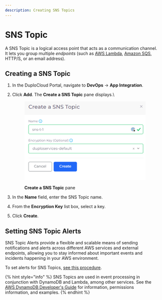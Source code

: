 ```yaml
---
description: Creating SNS Topics
---
```


# SNS Topic

A SNS Topic is a logical access point that acts as a communication channel. It lets you group multiple _endpoints_ (such as [AWS Lambda](lambda/), [Amazon SQS](sqs-queue.md), HTTP/S, or an email address).

## Creating a SNS Topic

1. In the DuploCloud Portal, navigate to **DevOps** -> **App Integration**.
2.  Click **Add**. The **Create a SNS Topic** pane displays.\


    <figure><img src="../../.gitbook/assets/snst1.png" alt=""><figcaption><p><strong>Create a SNS Topic</strong> pane</p></figcaption></figure>


3. In the **Name** field, enter the SNS Topic name.
4. From the **Encryption Key** list box, select a key.
5. Click **Create**.

## Setting SNS Topic Alerts

SNS Topic Alerts provide a flexible and scalable means of sending notifications and alerts across different AWS services and external endpoints, allowing you to stay informed about important events and incidents happening in your AWS environment.

To set alerts for SNS Topics, [see this procedure](../use-cases/faults-and-alarms/sns-topic-alerts.md).

{% hint style="info" %}
SNS Topics are used in event processing in conjunction with DynamoDB and Lambda, among other services. See the [AWS DynamoDB Developer's Guide](https://docs.aws.amazon.com/amazondynamodb/latest/developerguide/Introduction.html) for information, permissions information, and examples.
{% endhint %}
